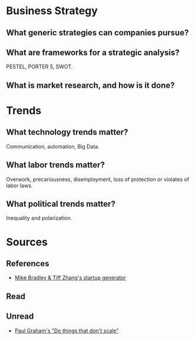 
# Business Strategy

## What generic strategies can companies pursue?

## What are frameworks for a strategic analysis?

PESTEL, PORTER 5, SWOT.

## What is market research, and how is it done?


# Trends

## What technology trends matter?

Communication, automation, Big Data.

## What labor trends matter?

Overwork, precariousness, disemployment, loss of protection or violates of labor laws.

## What political trends matter?

Inequality and polarization.




# Sources

## References

- [Mike Bradley & Tiff Zhang's startup generator](http://tiffzhang.com/startup/)

## Read


## Unread

- [Paul Graham's "Do things that don't scale"](http://paulgraham.com/ds.html)
